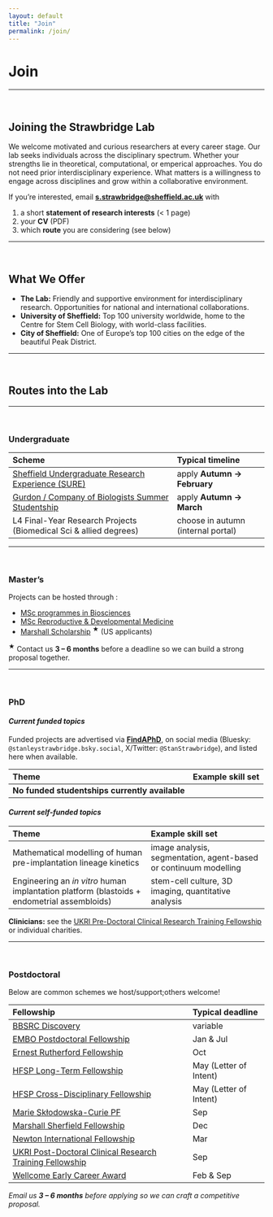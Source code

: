 ```yaml
---
layout: default
title: "Join"
permalink: /join/
---
```


# **Join**

---

<br> 

## Joining the Strawbridge Lab

We welcome motivated and curious researchers at every career stage. 
Our lab seeks individuals across the disciplinary spectrum.
Whether your strengths lie in theoretical, computational, or emperical approaches.
You do not need prior interdisciplinary experience.
What matters is a willingness to engage across disciplines and grow within a collaborative environment.


If you’re interested, email **[s.strawbridge@sheffield.ac.uk](mailto:s.strawbridge@sheffield.ac.uk)** with 

1. a short **statement of research interests** (< 1 page)  
2. your **CV** (PDF)  
3. which **route** you are considering (see below)

---

<br> 

## What We Offer

- **The Lab:** Friendly and supportive environment for interdisciplinary research. Opportunities for national and international collaborations.
- **University of Sheffield:** Top 100 university worldwide, home to the Centre for Stem Cell Biology, with world-class facilities.
- **City of Sheffield:** One of Europe’s top 100 cities on the edge of the beautiful Peak District.

---
  
<br> 

## Routes into the Lab  

---

<br> 

### **Undergraduate**

| Scheme | Typical timeline |
| :--- | :--- |
| [Sheffield Undergraduate Research Experience (SURE)](https://www.sheffield.ac.uk/sure) | apply **Autumn → February** |
| [Gurdon / Company of Biologists Summer Studentship](https://bsdb.org/awards/gurdon-studentships-for-summer-vacation-work/) | apply **Autumn → March** |
| L4 Final-Year Research Projects (Biomedical Sci & allied degrees) | choose in autumn (internal portal) |

---

<br> 

### **Master’s**

Projects can be hosted through :

* [MSc programmes in Biosciences](https://www.sheffield.ac.uk/biosciences/postgraduate/masters)  
* [MSc Reproductive & Developmental Medicine](https://www.sheffield.ac.uk/postgraduate/taught/courses/2025/reproductive-and-developmental-medicine-msc)  
* [Marshall Scholarship](https://www.marshallscholarship.org/) <sup>★</sup> (US applicants)

<sup>★</sup> Contact us **3 – 6 months** before a deadline so we can build a strong proposal together.

---

<br> 

### **PhD**

#### *Current funded topics*

Funded projects are advertised via **[FindAPhD](https://www.findaphd.com/)**, on social media (Bluesky: `@stanleystrawbridge.bsky.social`, X/Twitter: `@StanStrawbridge`), and listed here when available.

| Theme | Example skill set |
| :--- | :--- |
| **No funded studentships currently available** | |


#### *Current self-funded topics*

| Theme | Example skill set |
| :--- | :--- |
| Mathematical modelling of human pre-implantation lineage kinetics | image analysis, segmentation, agent-based or continuum modelling |
| Engineering an *in vitro* human implantation platform (blastoids + endometrial assembloids) | stem-cell culture, 3D imaging, quantitative analysis |

**Clinicians:** see the [UKRI Pre-Doctoral Clinical Research Training Fellowship](https://www.ukri.org/opportunity/pre-doctoral-clinical-research-training-fellowship/) or individual charities. 

---

<br> 

### **Postdoctoral**

Below are common schemes we host/support;others welcome!

| Fellowship | Typical deadline |
| :--- | :--- |
| [BBSRC Discovery](https://www.ukri.org/what-we-do/developing-people-and-skills/bbsrc/fellowships/) | variable |
| [EMBO Postdoctoral Fellowship](https://www.embo.org/funding/fellowships/postdoctoral-fellowship/) | Jan & Jul |
| [Ernest Rutherford Fellowship](https://www.ukri.org/what-we-do/developing-people-and-skills/stfc/fellowships/ernest-rutherford-fellowships/) | Oct |
| [HFSP Long-Term Fellowship](https://www.hfsp.org/funding/hfsp-funding/postdoctoral-fellowships) | May (Letter of Intent) |
| [HFSP Cross-Disciplinary Fellowship](https://www.hfsp.org/funding/hfsp-funding/postdoctoral-fellowships) | May (Letter of Intent) |
| [Marie Skłodowska-Curie PF](https://marie-sklodowska-curie-actions.ec.europa.eu/actions/postdoctoral-fellowships) | Sep |
| [Marshall Sherfield Fellowship](https://www.marshallscholarship.org/postgraduates/marshall-sherfield/) | Dec |
| [Newton International Fellowship](https://royalsociety.org/grants-schemes-awards/grants/newton-international/) | Mar |
| [UKRI Post-Doctoral Clinical Research Training Fellowship](https://www.ukri.org/opportunity/post-doctoral-clinical-research-training-fellowship/) | Sep |
| [Wellcome Early Career Award](https://wellcome.org/grant-funding/schemes/early-career-awards) | Feb & Sep |

*Email us **3 – 6 months** before applying so we can craft a competitive proposal.*


